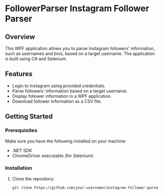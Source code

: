 # FollowerParser Instagram Follower Parser

## Overview

This WPF application allows you to parse Instagram followers' information, such as usernames and bios, based on a target username. The application is built using C# and Selenium.

## Features

- Login to Instagram using provided credentials.
- Parse followers' information based on a target username.
- Display follower information in a WPF application.
- Download follower information as a CSV file.

## Getting Started

### Prerequisites

Make sure you have the following installed on your machine:

- .NET SDK
- ChromeDriver executable (for Selenium)

### Installation

1. Clone the repository:

   ```bash
   git clone https://github.com/your-username/instagram-follower-parser.git
